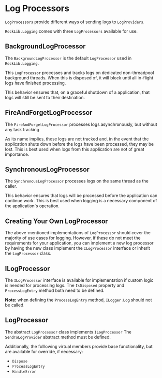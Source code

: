 # Log Processors

`LogProcessors` provide different ways of sending logs to `LogProviders`.

`RockLib.Logging` comes with three `LogProcessors` available for use.

## BackgroundLogProcessor

The `BackgroundLogProcessor` is the default `LogProcessor` used in `RockLib.Logging`.

This `LogProcessor` processes and tracks logs on dedicated non-threadpool background threads. When this is disposed of, it will block until all in-flight logs have finished processing.

This behavior ensures that, on a graceful shutdown of a application, that logs will still be sent to their destination.

## FireAndForgetLogProcessor

The `FireAndForgetLogProcessor` processes logs asynchronously, but without any task tracking.

As its name implies, these logs are not tracked and, in the event that the application shuts down before the logs have been processed, they may be lost. This is best used when logs from this application are not of great importance.

## SynchronousLogProcessor

The `SynchronousLogProcessor` processes logs on the same thread as the caller.

This behavior ensures that logs will be processed before the application can continue work. This is best used when logging is a necessary component of the application's operation.

## Creating Your Own LogProcessor

The above-mentioned implementations of `LogProcessor` should cover the majority of use cases for logging. However, if these do not meet the requirements for your application, you can implement a new log processor by having the new class implement the `ILogProcessor` interface or inherit the `LogProcessor` class.

## ILogProcessor

The `ILogProcessor` interface is available for implementation if custom logic is needed for processing logs. The `IsDisposed` property and `ProcessLogEntry` method both need to be defined.

**Note:** when defining the `ProcessLogEntry` method, `ILogger.Log` should not be called.

## LogProcessor

The abstract `LogProcessor` class implements `ILogProcessor` The `SendToLogProvider` abstract method must be defined.

Additionally, the folllowing virtual members provide base functionality, but are available for override, if necessary:

* `Dispose`
* `ProcessLogEntry`
* `HandleError`
